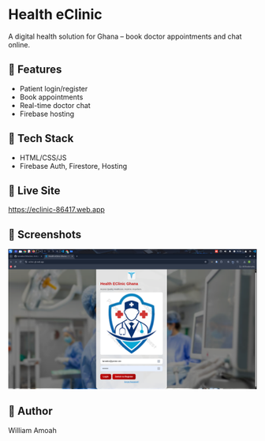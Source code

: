 # Health eClinic 
A digital health solution for Ghana – book doctor appointments and chat online.

## 🚀 Features
- Patient login/register
- Book appointments
- Real-time doctor chat
- Firebase hosting

## 📁 Tech Stack
- HTML/CSS/JS
- Firebase Auth, Firestore, Hosting

## 🔗 Live Site
https://eclinic-86417.web.app

## 📸 Screenshots
![Image](image.png)

## 🧠 Author
William Amoah


